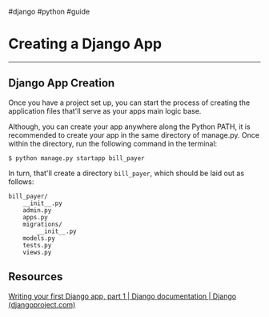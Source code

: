 #django #python #guide 

# Creating a Django App
_________________________________________

## Django App Creation

Once you have a project set up, you can start the process of creating the application files that'll serve as your apps main logic base.

Although, you can create your app anywhere along the Python PATH, it is recommended to create your app in the same directory of manage.py. Once within the directory, run the following command in the terminal:

`$ python manage.py startapp bill_payer`

In turn, that'll create a directory `bill_payer`, which should be laid out as follows:
```
bill_payer/
	__init__.py
	admin.py
	apps.py
	migrations/
		__init__.py
	models.py
	tests.py
	views.py
```

## Resources

[Writing your first Django app, part 1 | Django documentation | Django (djangoproject.com)](https://docs.djangoproject.com/en/4.2/intro/tutorial01/)